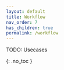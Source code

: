 ```yaml
---
layout: default
title: Workflow
nav_order: 7
has_children: true
permalink: /workflow
---
```


TODO: Usecases

{: .no_toc }

